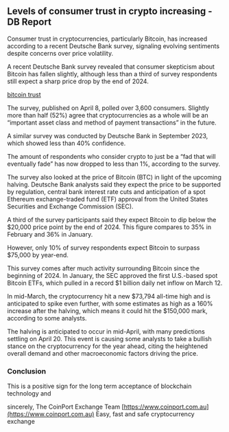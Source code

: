 ## Levels of consumer trust in crypto increasing - DB Report

Consumer trust in cryptocurrencies, particularly Bitcoin, has increased according to a recent Deutsche Bank survey, signaling evolving sentiments despite concerns over price volatility.


A recent Deutsche Bank survey revealed that consumer skepticism about Bitcoin has fallen slightly, although less than a third of survey respondents still expect a sharp price drop by the end of 2024.

[bitcoin trust](./bitcoin_trust.png)

The survey, published on April 8, polled over 3,600 consumers. Slightly more than half (52%) agree that cryptocurrencies as a whole will be an “important asset class and method of payment transactions” in the future.

A similar survey was conducted by Deutsche Bank in September 2023, which showed less than 40% confidence.

The amount of respondents who consider crypto to just be a “fad that will eventually fade” has now dropped to less than 1%, according to the survey.

The survey also looked at the price of Bitcoin (BTC) in light of the upcoming halving. Deutsche Bank analysts said they expect the price to be supported by regulation, central bank interest rate cuts and anticipation of a spot Ethereum exchange-traded fund (ETF) approval from the United States Securities and Exchange Commission (SEC).

A third of the survey participants said they expect Bitcoin to dip below the $20,000 price point by the end of 2024. This figure compares to 35% in February and 36% in January.

However, only 10% of survey respondents expect Bitcoin to surpass $75,000 by year-end.

This survey comes after much activity surrounding Bitcoin since the beginning of 2024. In January, the SEC approved the first U.S.-based spot Bitcoin ETFs, which pulled in a record $1 billion daily net inflow on March 12.

In mid-March, the cryptocurrency hit a new $73,794 all-time high and is anticipated to spike even further, with some estimates as high as a 160% increase after the halving, which means it could hit the $150,000 mark, according to some analysts.

The halving is anticipated to occur in mid-April, with many predictions settling on April 20. This event is causing some analysts to take a bullish stance on the cryptocurrency for the year ahead, citing the heightened overall demand and other macroeconomic factors driving the price.

### Conclusion

This is a positive sign for the long term acceptance of blockchain technology and

sincerely,
The CoinPort Exchange Team
[https://www.coinport.com.au](https://www.coinport.com.au)
Easy, fast and safe cryptocurrency exchange
